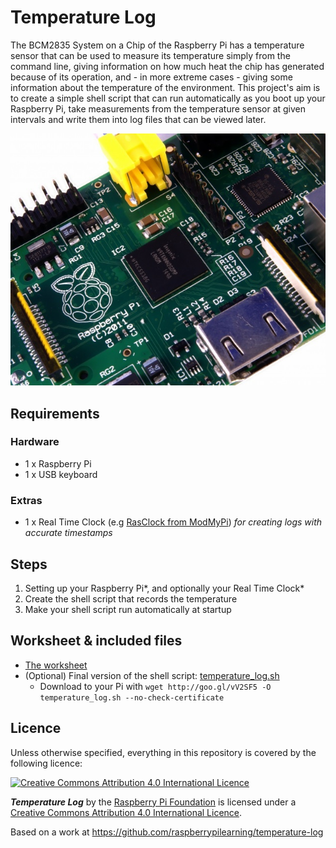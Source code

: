 # Temperature Log

The BCM2835 System on a Chip of the Raspberry Pi has a temperature sensor that can be used to measure its temperature simply from the command line, giving information on how much heat the chip has generated because of its operation, and - in more extreme cases - giving some information about the temperature of the environment. This project's aim is to create a simple shell script that can run automatically as you boot up your Raspberry Pi, take measurements from the temperature sensor at given intervals and write them into log files that can be viewed later.

![](images/bcm2835.jpg)

## Requirements

### Hardware

- 1 x Raspberry Pi
- 1 x USB keyboard

### Extras

- 1 x Real Time Clock (e.g [RasClock from ModMyPi](https://www.modmypi.com/rasclock-raspberry-pi-real-time-clock-module)) *for creating logs with accurate timestamps*

## Steps

1. Setting up your Raspberry Pi*, and optionally your Real Time Clock*
1. Create the shell script that records the temperature
1. Make your shell script run automatically at startup

## Worksheet & included files

- [The worksheet](WORKSHEET.md)
- (Optional) Final version of the shell script: [temperature_log.sh](temperature_log.sh)
    - Download to your Pi with `wget http://goo.gl/vV2SF5 -O temperature_log.sh --no-check-certificate`

## Licence

Unless otherwise specified, everything in this repository is covered by the following licence:

[![Creative Commons Attribution 4.0 International Licence](http://i.creativecommons.org/l/by-sa/4.0/88x31.png)](http://creativecommons.org/licenses/by-sa/4.0/)

***Temperature Log*** by the [Raspberry Pi Foundation](http://www.raspberrypi.org) is licensed under a [Creative Commons Attribution 4.0 International Licence](http://creativecommons.org/licenses/by-sa/4.0/).

Based on a work at https://github.com/raspberrypilearning/temperature-log
